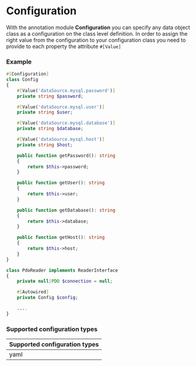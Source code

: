 # Configuration

With the annotation module **Configuration** you can specify any data object class as a configuration on the class level definition.
In order to assign the right value from the configuration to your configuration class you need to provide to each property the attribute ```#[Value]```

### Example

```php 
#[Configuration]
class Config
{
    #[Value('dataSource.mysql.password')]
    private string $password;

    #[Value('dataSource.mysql.user')]
    private string $user;

    #[Value('dataSource.mysql.database')]
    private string $database;

    #[Value('dataSource.mysql.host')]
    private string $host;

    public function getPassword(): string
    {
        return $this->password;
    }

    public function getUser(): string
    {
        return $this->user;
    }

    public function getDatabase(): string
    {
        return $this->database;
    }

    public function getHost(): string
    {
        return $this->host;
    }
}

class PdoReader implements ReaderInterface
{
    private null|PDO $connection = null;

    #[Autowired]
    private Config $config;

    ....
}

```

### Supported configuration types


| Supported configuration types | 
|-------------------------------|
| yaml                          |  